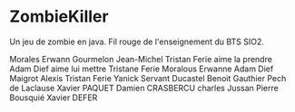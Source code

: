 ZombieKiller
============

Un jeu de zombie en java. Fil rouge de l'enseignement du BTS SIO2.

Morales Erwann
Gourmelon Jean-Michel
Tristan Ferie aime la prendre
Adam Dief aime lui mettre
Tristane Ferie
Moralous Erwanne
Adam Dief 
Maigrot Alexis
Tristan Ferie
Yanick Servant
Ducastel Benoit
Gauthier Pech de Laclause
Xavier PAQUET
Damien CRASBERCU
charles Jussan
Pierre Bousquié 
Xavier DEFER
